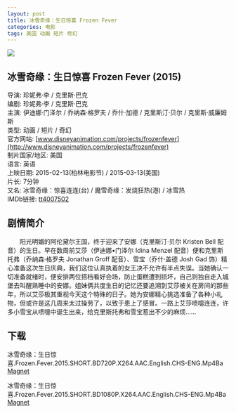 ```yaml
---
layout: post
title: 冰雪奇缘：生日惊喜 Frozen Fever
categories: 电影
tags: 美国 动画 短片 奇幻
---
```


[![](http://i12.tietuku.cn/942a1d1b5d00b2a9t.jpg)](http://i12.tietuku.cn/942a1d1b5d00b2a9.jpg)

## 冰雪奇缘：生日惊喜 Frozen Fever (2015)
导演: 珍妮弗·李 / 克里斯·巴克  
编剧: 珍妮弗·李 / 克里斯·巴克  
主演: 伊迪娜·门泽尔 / 乔纳森·格罗夫 / 乔什·加德 / 克里斯汀·贝尔 / 克里斯·威廉姆斯  
类型: 动画 / 短片 / 奇幻  
官方网站: [www.disneyanimation.com/projects/frozenfever](http://www.disneyanimation.com/projects/frozenfever)  
制片国家/地区: 美国  
语言: 英语  
上映日期: 2015-02-13(柏林电影节) / 2015-03-13(美国)  
片长: 7分钟  
又名: 冰雪奇缘：惊喜连连(台) / 魔雪奇缘：发烧狂热(港) / 冰雪热  
IMDb链接: [tt4007502](http://www.imdb.com/title/tt4007502)

## 剧情简介
　　阳光明媚的阿伦黛尔王国，终于迎来了安娜（克里斯汀·贝尔 Kristen Bell 配音）的生日。早在数周前艾莎（伊迪娜•门泽尔 Idina Menzel 配音）便和克里斯托弗（乔纳森·格罗夫 Jonathan Groff 配音）、雪宝（乔什·盖德 Josh Gad 饰）精心准备这次生日庆典，我们这位认真执着的女王决不允许有半点失误。当她确认一切准备就绪时，便安排两位搭档看好会场，防止蛋糕遭到损坏，自己则独自走入城堡去叫醒熟睡中的安娜。姐妹俩共度生日的记忆还要追溯到艾莎被关在房间的那些年，所以艾莎极其重视今天这个特殊的日子。她为安娜精心挑选准备了各种小礼物，但或许是这几周来太过操劳了，以致于患上了感冒。一路上艾莎喷嚏连连，许多小雪宝从喷嚏中诞生出来，给克里斯托弗和雪宝惹出不少的麻烦……

## 下载
冰雪奇缘：生日惊喜.Frozen.Fever.2015.SHORT.BD720P.X264.AAC.English.CHS-ENG.Mp4Ba  
[Magnet](magnet:?xt=urn:btih:4c85c1ec2afab2a43937da6cfb1615b31467c52c)

冰雪奇缘：生日惊喜.Frozen.Fever.2015.SHORT.BD1080P.X264.AAC.English.CHS-ENG.Mp4Ba  
[Magnet](magnet:?xt=urn:btih:f247950207f9a59de08ed463d6e5aca7f794c6d6)

